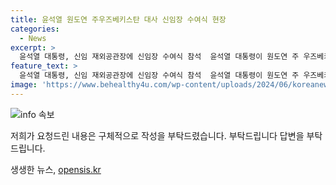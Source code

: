 ```yaml
---
title: 윤석열 원도연 주우즈베키스탄 대사 신임장 수여식 현장
categories:
  - News
excerpt: >
  윤석열 대통령, 신임 재외공관장에 신임장 수여식 참석  윤석열 대통령이 원도연 주 우즈베키스탄 대사에게 신임장을 수여한 재외공관장 신임장 수여식에 참석하고 기념촬영을 진행했다.
feature_text: >
  윤석열 대통령, 신임 재외공관장에 신임장 수여식 참석  윤석열 대통령이 원도연 주 우즈베키스탄 대사에게 신임장을 수여한 재외공관장 신임장 수여식에 참석하고 기념촬영을 진행했다.
image: 'https://www.behealthy4u.com/wp-content/uploads/2024/06/koreanews.jpg'
---
```


<p><img src="https://www.behealthy4u.com/wp-content/uploads/2024/06/koreanews.jpg" alt="info 속보" /></p>

<p>저희가 요청드린 내용은 구체적으로 작성을 부탁드렸습니다. 부탁드립니다 답변을 부탁드립니다.</p>
생생한 뉴스, <a href="https://opensis.kr" rel="dofollow">opensis.kr</a>


